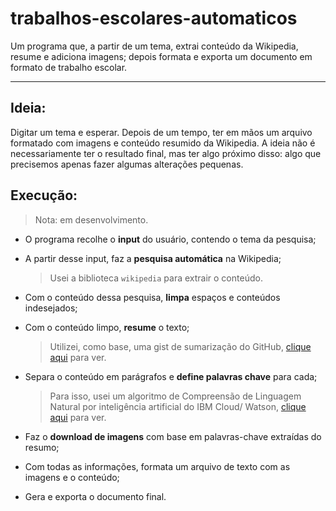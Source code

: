 # trabalhos-escolares-automaticos

Um programa que, a partir de um tema,  extrai conteúdo da Wikipedia, resume e adiciona imagens; depois formata e exporta um documento em formato de trabalho escolar.

---

## Ideia:

Digitar um tema e esperar. Depois de um tempo, ter em mãos um arquivo formatado com imagens e conteúdo resumido da Wikipedia. A ideia não é necessariamente ter o resultado final, mas ter algo próximo disso: algo que precisemos apenas fazer algumas alterações pequenas.

## Execução:

> Nota: em desenvolvimento.



- O programa recolhe o **input** do usuário, contendo o tema da pesquisa;

- A partir desse input, faz a **pesquisa automática** na Wikipedia;

  > Usei a biblioteca `wikipedia` para extrair o conteúdo.

- Com o conteúdo dessa pesquisa, **limpa** espaços e conteúdos indesejados;

- Com o conteúdo limpo, **resume** o texto;

  > Utilizei, como base, uma gist de sumarização do GitHub, [clique aqui](https://gist.github.com/ryukinix/15e3381286177a3b41bd) para ver.

- Separa o conteúdo em parágrafos e **define palavras chave** para cada;

  > Para isso, usei um algoritmo de Compreensão de Linguagem Natural por inteligência artificial do IBM Cloud/ Watson, [clique aqui](https://cloud.ibm.com/catalog/services/natural-language-understanding) para ver.

- Faz o **download de imagens** com base em palavras-chave extraídas do resumo;

- Com todas as informações, formata um arquivo de texto com as imagens e o conteúdo;

- Gera e exporta o documento final.
